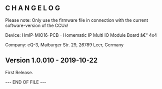 ﻿C H A N G E L O G
-----------------

Please note: Only use the firmware file in connection with the current software-version of the CCUx!

Device:      HmIP-MIO16-PCB - Homematic IP Multi IO Module Board â€“ 4x4

Company:     eQ-3, Maiburger Str. 29, 26789 Leer, Germany


Version 1.0.010 - 2019-10-22
--------------------------------------------------------------

First Release.


--- END OF FILE ---
